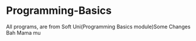 # Programming-Basics
All programs, are from Soft Uni(Programming Basics module)Some Changes Bah Mama mu
